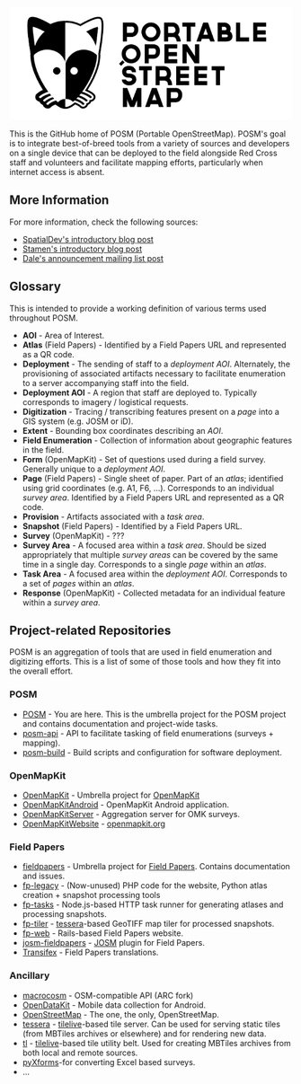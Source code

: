 ![POSM](https://raw.githubusercontent.com/americanredcross/posm/master/mediakit/logo-full.png "Portable OpenStreetMap")

This is the GitHub home of POSM (Portable OpenStreetMap). POSM's goal is to
integrate best-of-breed tools from a variety of sources and developers on a
single device that can be deployed to the field alongside Red Cross staff and
volunteers and facilitate mapping efforts, particularly when internet access is
absent.

## More Information

For more information, check the following sources:

* [SpatialDev's introductory blog post](http://news.spatialdev.com/portable-open-street-map/)
* [Stamen's introductory blog post](https://hi.stamen.com/taking-open-street-map-into-the-field-a07265a08f19)
* [Dale's announcement mailing list post](https://lists.openstreetmap.org/pipermail/talk/2015-December/075250.html)

## Glossary

This is intended to provide a working definition of various terms used
throughout POSM.

* **AOI** - Area of Interest.
* **Atlas** (Field Papers) - Identified by a Field Papers URL and represented as
  a QR code.
* **Deployment** - The sending of staff to a _deployment AOI_. Alternately, the
  provisioning of associated artifacts necessary to facilitate enumeration to a
  server accompanying staff into the field.
* **Deployment AOI** - A region that staff are deployed to. Typically
  corresponds to imagery / logistical requests.
* **Digitization** - Tracing / transcribing features present on a _page_ into a
  GIS system (e.g. JOSM or iD).
* **Extent** - Bounding box coordinates describing an _AOI_.
* **Field Enumeration** - Collection of information about geographic features
  in the field.
* **Form** (OpenMapKit) - Set of questions used during a field survey. Generally
  unique to a _deployment AOI_.
* **Page** (Field Papers) - Single sheet of paper. Part of an _atlas_;
  identified using grid coordinates (e.g. A1, F6, ...). Corresponds to an
  individual _survey area_. Identified by a Field Papers URL and represented as
  a QR code.
* **Provision** - Artifacts associated with a _task area_.
* **Snapshot** (Field Papers) - Identified by a Field Papers URL.
* **Survey** (OpenMapKit) - ???
* **Survey Area** - A focused area within a _task area_. Should be sized
  appropriately that multiple _survey areas_ can be covered by the same time in
  a single day. Corresponds to a single _page_ within an _atlas_.
* **Task Area** - A focused area within the _deployment AOI_. Corresponds to a
  set of _pages_ within an _atlas_.
* **Response** (OpenMapKit) - Collected metadata for an individual feature
  within a _survey area_.

## Project-related Repositories

POSM is an aggregation of tools that are used in field enumeration and
digitizing efforts. This is a list of some of those tools and how they fit into
the overall effort.

### POSM

* [POSM](https://github.com/AmericanRedCross/posm) - You are here. This is the
  umbrella project for the POSM project and contains documentation and
  project-wide tasks.
* [posm-api](https://github.com/AmericanRedCross/posm-api) - API to facilitate
  tasking of field enumerations (surveys + mapping).
* [posm-build](https://github.com/AmericanRedCross/posm-build) - Build scripts
  and configuration for software deployment.

### OpenMapKit

* [OpenMapKit](https://github.com/AmericanRedCross/OpenMapKit) - Umbrella
  project for [OpenMapKit](http://openmapkit.org/)
* [OpenMapKitAndroid](https://github.com/AmericanRedCross/OpenMapKitAndroid) -
  OpenMapKit Android application.
* [OpenMapKitServer](https://github.com/americanredcross/OpenMapkitServer) -
  Aggregation server for OMK surveys.
* [OpenMapKitWebsite](https://github.com/AmericanRedCross/OpenMapKitWebsite) -
  [openmapkit.org](http://openmapkit.org/)

### Field Papers

* [fieldpapers](https://github.com/fieldpapers/fieldpapers) - Umbrella project
  for [Field Papers](http://fieldpapers.org/). Contains documentation and issues.
* [fp-legacy](https://github.com/fieldpapers/fp-legacy) - (Now-unused) PHP code
  for the website, Python atlas creation + snapshot processing tools
* [fp-tasks](https://github.com/fieldpapers/fp-tasks) - Node.js-based HTTP task
  runner for generating atlases and processing snapshots.
* [fp-tiler](https://github.com/fieldpapers/fp-tiler) -
  [tessera](https://github.com/mojodna/tessera)-based GeoTIFF map tiler for
  processed snapshots.
* [fp-web](https://github.com/fieldpapers/fp-web) - Rails-based Field Papers
  website.
* [josm-fieldpapers](https://github.com/fieldpapers/josm-fieldpapers) -
  [JOSM](https://josm.openstreetmap.de/) plugin for Field Papers.
* [Transifex](https://www.transifex.com/fieldpapers/) - Field Papers
  translations.

### Ancillary

* [macrocosm](https://github.com/AmericanRedCross/macrocosm) - OSM-compatible API (ARC fork)
* [OpenDataKit](https://opendatakit.org/) - Mobile data collection for Android.
* [OpenStreetMap](http://openstreetmap.org/) - The one, the only, OpenStreetMap.
* [tessera](https://github.com/mojodna/tessera) -
  [tilelive](https://github.com/mapbox/tilelive)-based tile server. Can be used
  for serving static tiles (from MBTiles archives or elsewhere) and for
  rendering new data.
* [tl](https://github.com/mojodna/tl) -
  [tilelive](https://github.com/mapbox/tilelive)-based tile utility belt. Used
  for creating MBTiles archives from both local and remote sources.
* [pyXforms](https://github.com/uw-ictd/pyxform)-for converting Excel based surveys.
* ...
